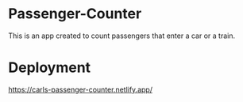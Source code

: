 # Passenger-Counter

This is an app created to count passengers that enter a car or a train.

# Deployment
https://carls-passenger-counter.netlify.app/
